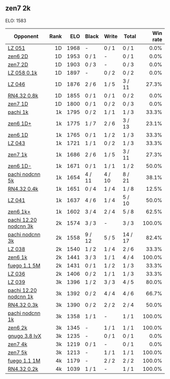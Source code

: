 ## zen7 2k ##

ELO: 1583

Opponent | Rank | ELO | Black | Write | Total | Win rate
---------|-----:|----:|-------|-------|-------|-------:
[LZ 051](LZ%20051.md) | 1D | 1968 | - | 0 / 1 | 0 / 1 | 0.0%
[zen6 2D](zen6%202D.md) | 1D | 1953 | 0 / 1 | - | 0 / 1 | 0.0%
[zen7 2D](zen7%202D.md) | 1D | 1903 | 0 / 3 | - | 0 / 3 | 0.0%
[LZ 058 0.1k](LZ%20058%200.1k.md) | 1D | 1897 | - | 0 / 2 | 0 / 2 | 0.0%
[LZ 046](LZ%20046.md) | 1D | 1876 | 2 / 6 | 1 / 5 | 3 / 11 | 27.3%
[RN4.32 0.8k](RN4.32%200.8k.md) | 1D | 1855 | 0 / 1 | 0 / 1 | 0 / 2 | 0.0%
[zen7 1D](zen7%201D.md) | 1D | 1800 | 0 / 1 | 0 / 2 | 0 / 3 | 0.0%
[pachi 1k](pachi%201k.md) | 1k | 1795 | 0 / 2 | 1 / 1 | 1 / 3 | 33.3%
[zen6 1D+](zen6%201D+.md) | 1k | 1775 | 1 / 7 | 2 / 6 | 3 / 13 | 23.1%
[zen6 1D](zen6%201D.md) | 1k | 1765 | 0 / 1 | 1 / 2 | 1 / 3 | 33.3%
[LZ 043](LZ%20043.md) | 1k | 1721 | 1 / 1 | 0 / 2 | 1 / 3 | 33.3%
[zen7 1k](zen7%201k.md) | 1k | 1686 | 2 / 6 | 1 / 5 | 3 / 11 | 27.3%
[zen6 1D-](zen6%201D-.md) | 1k | 1671 | 0 / 1 | 1 / 1 | 1 / 2 | 50.0%
[pachi nodcnn 5k](pachi%20nodcnn%205k.md) | 1k | 1654 | 4 / 11 | 4 / 10 | 8 / 21 | 38.1%
[RN4.32 0.4k](RN4.32%200.4k.md) | 1k | 1651 | 0 / 4 | 1 / 4 | 1 / 8 | 12.5%
[LZ 041](LZ%20041.md) | 1k | 1637 | 4 / 6 | 1 / 4 | 5 / 10 | 50.0%
[zen6 1k+](zen6%201k+.md) | 1k | 1602 | 3 / 4 | 2 / 4 | 5 / 8 | 62.5%
[pachi 12.20 nodcnn 3k](pachi%2012.20%20nodcnn%203k.md) | 2k | 1574 | 3 / 3 | - | 3 / 3 | 100.0%
[pachi nodcnn 3k](pachi%20nodcnn%203k.md) | 2k | 1558 | 9 / 12 | 5 / 5 | 14 / 17 | 82.4%
[LZ 038](LZ%20038.md) | 2k | 1540 | 1 / 2 | 1 / 4 | 2 / 6 | 33.3%
[zen6 1k](zen6%201k.md) | 2k | 1441 | 3 / 3 | 1 / 1 | 4 / 4 | 100.0%
[fuego 1.1 5M](fuego%201.1%205M.md) | 2k | 1431 | 0 / 1 | 1 / 2 | 1 / 3 | 33.3%
[LZ 036](LZ%20036.md) | 2k | 1406 | 0 / 2 | 1 / 1 | 1 / 3 | 33.3%
[LZ 039](LZ%20039.md) | 3k | 1396 | 1 / 2 | 3 / 3 | 4 / 5 | 80.0%
[pachi 12.20 nodcnn 1k](pachi%2012.20%20nodcnn%201k.md) | 3k | 1392 | 0 / 2 | 4 / 4 | 4 / 6 | 66.7%
[RN4.32 0.3k](RN4.32%200.3k.md) | 3k | 1390 | 0 / 2 | 2 / 2 | 2 / 4 | 50.0%
[pachi nodcnn 1k](pachi%20nodcnn%201k.md) | 3k | 1358 | 1 / 1 | - | 1 / 1 | 100.0%
[zen6 2k](zen6%202k.md) | 3k | 1345 | - | 1 / 1 | 1 / 1 | 100.0%
[gnugo 3.8 lvX](gnugo%203.8%20lvX.md) | 3k | 1235 | - | 0 / 1 | 0 / 1 | 0.0%
[zen7 4k](zen7%204k.md) | 3k | 1219 | 0 / 1 | - | 0 / 1 | 0.0%
[zen7 5k](zen7%205k.md) | 3k | 1213 | - | 1 / 1 | 1 / 1 | 100.0%
[fuego 1.1 1M](fuego%201.1%201M.md) | 4k | 1179 | - | 2 / 2 | 2 / 2 | 100.0%
[RN4.32 0.2k](RN4.32%200.2k.md) | 4k | 1039 | 1 / 1 | - | 1 / 1 | 100.0%
